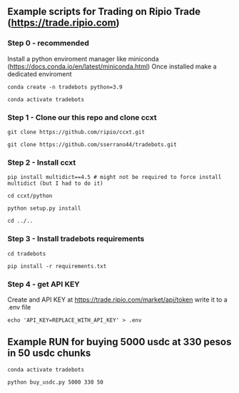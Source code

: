 ## Example scripts for Trading on Ripio Trade (https://trade.ripio.com)

### Step 0 - recommended 
Install a python enviroment manager like miniconda (https://docs.conda.io/en/latest/miniconda.html)
Once installed make a dedicated enviroment

`` conda create -n tradebots python=3.9 ``

`` conda activate tradebots ``

### Step 1 - Clone our this repo and clone ccxt

`` git clone https://github.com/ripio/ccxt.git ``

`` git clone https://github.com/sserrano44/tradebots.git ``

### Step 2 - Install ccxt

`` pip install multidict==4.5 # might not be required to force install multidict (but I had to do it) ``

`` cd ccxt/python ``

`` python setup.py install ``

`` cd ../.. ``

### Step 3 - Install tradebots requirements

`` cd tradebots ``

`` pip install -r requirements.txt ``

### Step 4 - get API KEY

Create and API KEY at https://trade.ripio.com/market/api/token
write it to a .env file

`` echo 'API_KEY=REPLACE_WITH_API_KEY' > .env ``

## Example RUN for buying 5000 usdc at 330 pesos in 50 usdc chunks

`` conda activate tradebots ``

`` python buy_usdc.py 5000 330 50 ``
